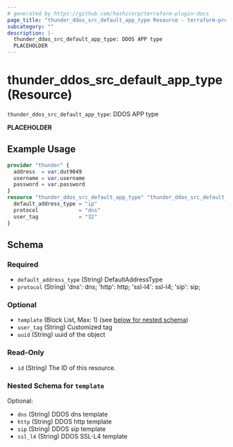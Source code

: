 ```yaml
---
# generated by https://github.com/hashicorp/terraform-plugin-docs
page_title: "thunder_ddos_src_default_app_type Resource - terraform-provider-thunder"
subcategory: ""
description: |-
  thunder_ddos_src_default_app_type: DDOS APP type
  PLACEHOLDER
---
```


# thunder_ddos_src_default_app_type (Resource)

`thunder_ddos_src_default_app_type`: DDOS APP type

__PLACEHOLDER__

## Example Usage

```terraform
provider "thunder" {
  address  = var.dut9049
  username = var.username
  password = var.password
}
resource "thunder_ddos_src_default_app_type" "thunder_ddos_src_default_app_type" {
  default_address_type = "ip"
  protocol             = "dns"
  user_tag             = "32"
}
```

<!-- schema generated by tfplugindocs -->
## Schema

### Required

- `default_address_type` (String) DefaultAddressType
- `protocol` (String) 'dns': dns; 'http': http; 'ssl-l4': ssl-l4; 'sip': sip;

### Optional

- `template` (Block List, Max: 1) (see [below for nested schema](#nestedblock--template))
- `user_tag` (String) Customized tag
- `uuid` (String) uuid of the object

### Read-Only

- `id` (String) The ID of this resource.

<a id="nestedblock--template"></a>
### Nested Schema for `template`

Optional:

- `dns` (String) DDOS dns template
- `http` (String) DDOS http template
- `sip` (String) DDOS sip template
- `ssl_l4` (String) DDOS SSL-L4 template



